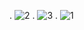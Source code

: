 .
![2](https://user-images.githubusercontent.com/78580936/108759497-9fa65180-7576-11eb-899e-b4a6d0f00505.png)
.
![3](https://user-images.githubusercontent.com/78580936/108759520-a634c900-7576-11eb-9fb1-bfdf3fab27c6.png)
.
![1](https://user-images.githubusercontent.com/78580936/108759525-a765f600-7576-11eb-94d9-e815b6f3cb27.png)
